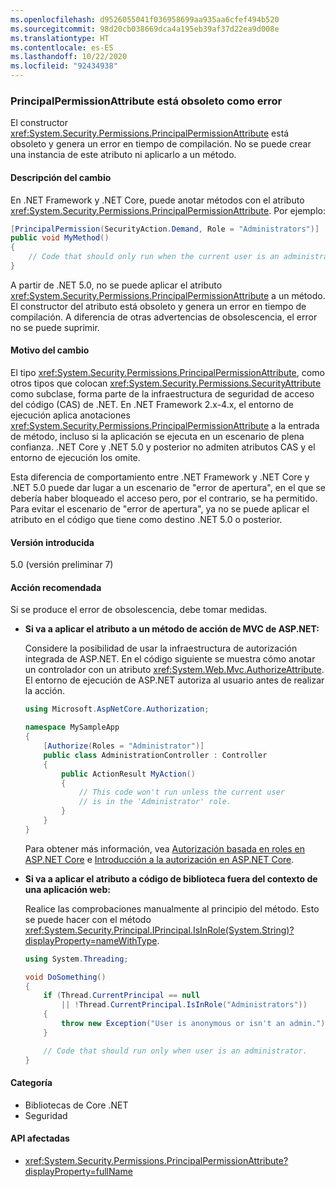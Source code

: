 ```yaml
---
ms.openlocfilehash: d9526055041f036958699aa935aa6cfef494b520
ms.sourcegitcommit: 98d20cb038669dca4a195eb39af37d22ea9d008e
ms.translationtype: HT
ms.contentlocale: es-ES
ms.lasthandoff: 10/22/2020
ms.locfileid: "92434938"
---
```

### <a name="principalpermissionattribute-is-obsolete-as-error"></a>PrincipalPermissionAttribute está obsoleto como error

El constructor <xref:System.Security.Permissions.PrincipalPermissionAttribute> está obsoleto y genera un error en tiempo de compilación. No se puede crear una instancia de este atributo ni aplicarlo a un método.

#### <a name="change-description"></a>Descripción del cambio

En .NET Framework y .NET Core, puede anotar métodos con el atributo <xref:System.Security.Permissions.PrincipalPermissionAttribute>. Por ejemplo:

```csharp
[PrincipalPermission(SecurityAction.Demand, Role = "Administrators")]
public void MyMethod()
{
    // Code that should only run when the current user is an administrator.
}
```

A partir de .NET 5.0, no se puede aplicar el atributo <xref:System.Security.Permissions.PrincipalPermissionAttribute> a un método. El constructor del atributo está obsoleto y genera un error en tiempo de compilación. A diferencia de otras advertencias de obsolescencia, el error no se puede suprimir.

#### <a name="reason-for-change"></a>Motivo del cambio

El tipo <xref:System.Security.Permissions.PrincipalPermissionAttribute>, como otros tipos que colocan <xref:System.Security.Permissions.SecurityAttribute> como subclase, forma parte de la infraestructura de seguridad de acceso del código (CAS) de .NET. En .NET Framework 2.x-4.x, el entorno de ejecución aplica anotaciones <xref:System.Security.Permissions.PrincipalPermissionAttribute> a la entrada de método, incluso si la aplicación se ejecuta en un escenario de plena confianza. .NET Core y .NET 5.0 y posterior no admiten atributos CAS y el entorno de ejecución los omite.

Esta diferencia de comportamiento entre .NET Framework y .NET Core y .NET 5.0 puede dar lugar a un escenario de "error de apertura", en el que se debería haber bloqueado el acceso pero, por el contrario, se ha permitido. Para evitar el escenario de "error de apertura", ya no se puede aplicar el atributo en el código que tiene como destino .NET 5.0 o posterior.

#### <a name="version-introduced"></a>Versión introducida

5.0 (versión preliminar 7)

#### <a name=""></a><a id="permission-action">Acción recomendada</a>

Si se produce el error de obsolescencia, debe tomar medidas.

- **Si va a aplicar el atributo a un método de acción de MVC de ASP.NET:**

  Considere la posibilidad de usar la infraestructura de autorización integrada de ASP.NET. En el código siguiente se muestra cómo anotar un controlador con un atributo <xref:System.Web.Mvc.AuthorizeAttribute>. El entorno de ejecución de ASP.NET autoriza al usuario antes de realizar la acción.

  ```csharp
  using Microsoft.AspNetCore.Authorization;

  namespace MySampleApp
  {
      [Authorize(Roles = "Administrator")]
      public class AdministrationController : Controller
      {
          public ActionResult MyAction()
          {
              // This code won't run unless the current user
              // is in the 'Administrator' role.
          }
      }
  }
  ```

  Para obtener más información, vea [Autorización basada en roles en ASP.NET Core](/aspnet/core/security/authorization/roles) e [Introducción a la autorización en ASP.NET Core](/aspnet/core/security/authorization/introduction).

- **Si va a aplicar el atributo a código de biblioteca fuera del contexto de una aplicación web:**

  Realice las comprobaciones manualmente al principio del método. Esto se puede hacer con el método <xref:System.Security.Principal.IPrincipal.IsInRole(System.String)?displayProperty=nameWithType>.

  ```csharp
  using System.Threading;

  void DoSomething()
  {
      if (Thread.CurrentPrincipal == null
          || !Thread.CurrentPrincipal.IsInRole("Administrators"))
      {
          throw new Exception("User is anonymous or isn't an admin.");
      }

      // Code that should run only when user is an administrator.
  }
  ```

#### <a name="category"></a>Categoría

- Bibliotecas de Core .NET
- Seguridad

#### <a name="affected-apis"></a>API afectadas

- <xref:System.Security.Permissions.PrincipalPermissionAttribute?displayProperty=fullName>

<!--

#### Affected APIs

- `T:System.Security.Permissions.PrincipalPermissionAttribute`

-->
